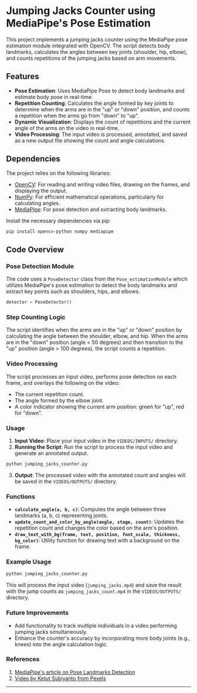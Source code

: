 # Jumping Jacks Counter using MediaPipe's Pose Estimation

This project implements a jumping jacks counter using the MediaPipe pose estimation module integrated with OpenCV. The script detects body landmarks, calculates the angles between key joints (shoulder, hip, elbow), and counts repetitions of the jumping jacks based on arm movements.

## Features

- **Pose Estimation**: Uses MediaPipe Pose to detect body landmarks and estimate body pose in real-time.
- **Repetition Counting**: Calculates the angle formed by key joints to determine when the arms are in the "up" or "down" position, and counts a repetition when the arms go from "down" to "up".
- **Dynamic Visualization**: Displays the count of repetitions and the current angle of the arms on the video in real-time.
- **Video Processing**: The input video is processed, annotated, and saved as a new output file showing the count and angle calculations.

## Dependencies

The project relies on the following libraries:

- [OpenCV](https://opencv.org/): For reading and writing video files, drawing on the frames, and displaying the output.
- [NumPy](https://numpy.org/): For efficient mathematical operations, particularly for calculating angles.
- [MediaPipe](https://google.github.io/mediapipe/): For pose detection and extracting body landmarks.

Install the necessary dependencies via pip:

```bash
pip install opencv-python numpy mediapipe
```

## Code Overview

### Pose Detection Module

The code uses a `PoseDetector` class from the `Pose_estimationModule` which utilizes MediaPipe's pose estimation to detect the body landmarks and extract key points such as shoulders, hips, and elbows.

```python
detector = PoseDetector()
```

### Step Counting Logic

The script identifies when the arms are in the "up" or "down" position by calculating the angle between the shoulder, elbow, and hip. When the arms are in the "down" position (angle < 50 degrees) and then transition to the "up" position (angle > 100 degrees), the script counts a repetition.

### Video Processing

The script processes an input video, performs pose detection on each frame, and overlays the following on the video:
- The current repetition count.
- The angle formed by the elbow joint.
- A color indicator showing the current arm position: green for "up", red for "down".

### Usage

1. **Input Video**: Place your input video in the `VIDEOS/INPUTS/` directory.
2. **Running the Script**: Run the script to process the input video and generate an annotated output.

```bash
python jumping_jacks_counter.py
```

3. **Output**: The processed video with the annotated count and angles will be saved in the `VIDEOS/OUTPUTS/` directory.

### Functions

- **`calculate_angle(a, b, c)`**: Computes the angle between three landmarks (a, b, c) representing joints.
- **`update_count_and_color_by_angle(angle, stage, count)`**: Updates the repetition count and changes the color based on the arm's position.
- **`draw_text_with_bg(frame, text, position, font_scale, thickness, bg_color)`**: Utility function for drawing text with a background on the frame.

### Example Usage

```python
python jumping_jacks_counter.py
```

This will process the input video (`jumping_jacks.mp4`) and save the result with the jump counts as `jumping_jacks_count.mp4` in the `VIDEOS/OUTPUTS/` directory.

### Future Improvements

- Add functionality to track multiple individuals in a video performing jumping jacks simultaneously.
- Enhance the counter's accuracy by incorporating more body joints (e.g., knees) into the angle calculation logic.

### References
1. [MediaPipe's article on Pose Landmarks Detection](https://ai.google.dev/edge/mediapipe/solutions/vision/pose_landmarker)
2. [Video by Ketut Subiyanto from Pexels](https://www.pexels.com/video/woman-working-out-on-the-outdoors-5034331/)
---
